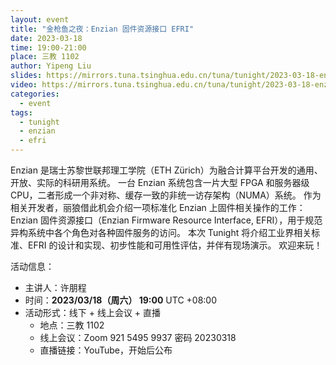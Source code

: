 ```yaml
---
layout: event
title: "金枪鱼之夜：Enzian 固件资源接口 EFRI"
date: 2023-03-18
time: 19:00-21:00
place: 三教 1102
author: Yipeng Liu
slides: https://mirrors.tuna.tsinghua.edu.cn/tuna/tunight/2023-03-18-enzian-efri/slides.pdf
video: https://mirrors.tuna.tsinghua.edu.cn/tuna/tunight/2023-03-18-enzian-efri/video.mp4
categories:
  - event
tags:
  - tunight
  - enzian
  - efri
---
```


Enzian 是瑞士苏黎世联邦理工学院（ETH Zürich）为融合计算平台开发的通用、开放、实际的科研用系统。
一台 Enzian 系统包含一片大型 FPGA 和服务器级 CPU，二者形成一个非对称、缓存一致的非统一访存架构（NUMA）系统。
作为相关开发者，丽狼借此机会介绍一项标准化 Enzian 上固件相关操作的工作：
Enzian 固件资源接口（Enzian Firmware Resource Interface, EFRI），用于规范异构系统中各个角色对各种固件服务的访问。
本次 Tunight 将介绍工业界相关标准、EFRI 的设计和实现、初步性能和可用性评估，并伴有现场演示。
欢迎来玩！


活动信息：

* 主讲人：许朋程
* 时间：**2023/03/18（周六） 19:00** UTC +08:00
* 活动形式：线下 + 线上会议 + 直播
  * 地点：三教 1102
  * 线上会议：Zoom 921 5495 9937 密码 20230318
  * 直播链接：YouTube，开始后公布
